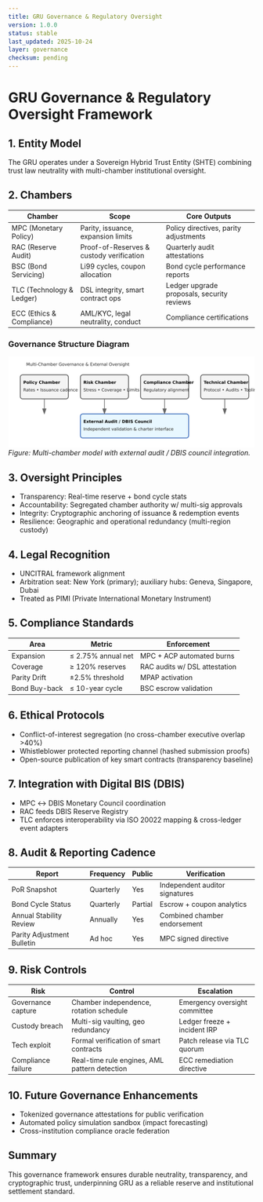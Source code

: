 ```yaml
---
title: GRU Governance & Regulatory Oversight
version: 1.0.0
status: stable
last_updated: 2025-10-24
layer: governance
checksum: pending
---
```

# GRU Governance & Regulatory Oversight Framework

## 1. Entity Model
The GRU operates under a Sovereign Hybrid Trust Entity (SHTE) combining trust law neutrality with multi-chamber institutional oversight.

## 2. Chambers
| Chamber | Scope | Core Outputs |
|---------|------|--------------|
| MPC (Monetary Policy) | Parity, issuance, expansion limits | Policy directives, parity adjustments |
| RAC (Reserve Audit) | Proof-of-Reserves & custody verification | Quarterly audit attestations |
| BSC (Bond Servicing) | Li99 cycles, coupon allocation | Bond cycle performance reports |
| TLC (Technology & Ledger) | DSL integrity, smart contract ops | Ledger upgrade proposals, security reviews |
| ECC (Ethics & Compliance) | AML/KYC, legal neutrality, conduct | Compliance certifications |

### Governance Structure Diagram
![Governance Chambers](../media/governance_chambers.svg)
*Figure: Multi-chamber model with external audit / DBIS council integration.*

## 3. Oversight Principles
- Transparency: Real-time reserve + bond cycle stats
- Accountability: Segregated chamber authority w/ multi-sig approvals
- Integrity: Cryptographic anchoring of issuance & redemption events
- Resilience: Geographic and operational redundancy (multi-region custody)

## 4. Legal Recognition
- UNCITRAL framework alignment
- Arbitration seat: New York (primary); auxiliary hubs: Geneva, Singapore, Dubai
- Treated as PIMI (Private International Monetary Instrument)

## 5. Compliance Standards
| Area | Metric | Enforcement |
|------|-------|------------|
| Expansion | ≤ 2.75% annual net | MPC + ACP automated burns |
| Coverage | ≥ 120% reserves | RAC audits w/ DSL attestation |
| Parity Drift | ±2.5% threshold | MPAP activation |
| Bond Buy-back | ≤ 10-year cycle | BSC escrow validation |

## 6. Ethical Protocols
- Conflict-of-interest segregation (no cross-chamber executive overlap >40%)
- Whistleblower protected reporting channel (hashed submission proofs)
- Open-source publication of key smart contracts (transparency baseline)

## 7. Integration with Digital BIS (DBIS)
- MPC ↔ DBIS Monetary Council coordination
- RAC feeds DBIS Reserve Registry
- TLC enforces interoperability via ISO 20022 mapping & cross-ledger event adapters

## 8. Audit & Reporting Cadence
| Report | Frequency | Public | Verification |
|--------|----------|-------|-------------|
| PoR Snapshot | Quarterly | Yes | Independent auditor signatures |
| Bond Cycle Status | Quarterly | Partial | Escrow + coupon analytics |
| Annual Stability Review | Annually | Yes | Combined chamber endorsement |
| Parity Adjustment Bulletin | Ad hoc | Yes | MPC signed directive |

## 9. Risk Controls
| Risk | Control | Escalation |
|------|--------|-----------|
| Governance capture | Chamber independence, rotation schedule | Emergency oversight committee |
| Custody breach | Multi-sig vaulting, geo redundancy | Ledger freeze + incident IRP |
| Tech exploit | Formal verification of smart contracts | Patch release via TLC quorum |
| Compliance failure | Real-time rule engines, AML pattern detection | ECC remediation directive |

## 10. Future Governance Enhancements
- Tokenized governance attestations for public verification
- Automated policy simulation sandbox (impact forecasting)
- Cross-institution compliance oracle federation

## Summary
This governance framework ensures durable neutrality, transparency, and cryptographic trust, underpinning GRU as a reliable reserve and institutional settlement standard.
